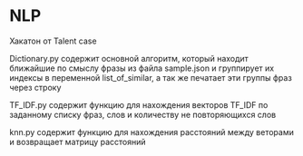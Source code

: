 # NLP
Хакатон от Talent case

Dictionary.py содержит основной алгоритм, который находит ближайшие по смыслу фразы из файла sample.json и группирует их индексы в переменной list_of_similar, а так же печатает эти группы фраз через строку

TF_IDF.py содержит функцию для нахождения векторов TF_IDF по заданному списку фраз, слов и количеству не повторяющихся слов

knn.py содержит функцию для нахождения расстояний между веторами и возвращает матрицу расстояний
